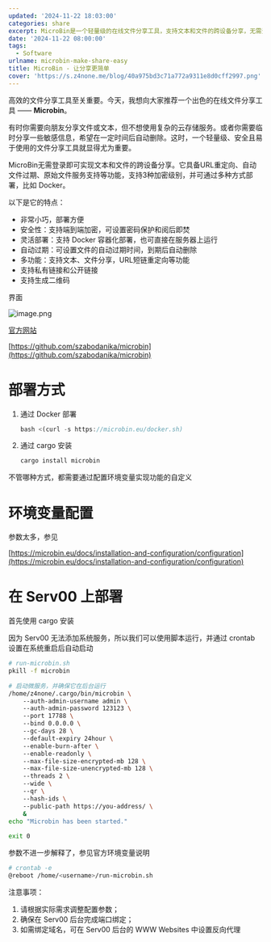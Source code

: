 ```yaml
---
updated: '2024-11-22 18:03:00'
categories: share
excerpt: MicroBin是一个轻量级的在线文件分享工具，支持文本和文件的跨设备分享，无需登录即可使用。它具备多种安全功能，包括端到端加密、密码保护和自动过期删除，并支持Docker等多种部署方式。
date: '2024-11-22 08:00:00'
tags:
  - Software
urlname: microbin-make-share-easy
title: MicroBin - 让分享更简单
cover: 'https://s.z4none.me/blog/40a975bd3c71a772a9311e8d0cff2997.png'
---
```


高效的文件分享工具至关重要。今天，我想向大家推荐一个出色的在线文件分享工具 —— **Microbin**。



有时你需要向朋友分享文件或文本，但不想使用复杂的云存储服务。或者你需要临时分享一些敏感信息，希望在一定时间后自动删除。这时，一个轻量级、安全且易于使用的文件分享工具就显得尤为重要。


MicroBin无需登录即可实现文本和文件的跨设备分享。它具备URL重定向、自动文件过期、原始文件服务支持等功能，支持3种加密级别，并可通过多种方式部署，比如 Docker。 


以下是它的特点：

- 非常小巧，部署方便
- 安全性：支持端到端加密，可设置密码保护和阅后即焚
- 灵活部署：支持 Docker 容器化部署，也可直接在服务器上运行
- 自动过期：可设置文件的自动过期时间，到期后自动删除
- 多功能：支持文本、文件分享，URL短链重定向等功能
- 支持私有链接和公开链接
- 支持生成二维码

界面


![image.png](https://s.z4none.me/blog/4cda76a5c0af2b7278b93220bdb224cd.png)


[官方网站](https://microbin.eu/)


[https://github.com/szabodanika/microbin](https://github.com/szabodanika/microbin)


# 部署方式

1. 通过 Docker 部署

	```javascript
	bash <(curl -s https://microbin.eu/docker.sh)
	```

2. 通过 cargo 安装

	```javascript
	cargo install microbin
	```


不管哪种方式，都需要通过配置环境变量实现功能的自定义


# 环境变量配置


参数太多，参见


[https://microbin.eu/docs/installation-and-configuration/configuration](https://microbin.eu/docs/installation-and-configuration/configuration)


# 在 Serv00 上部署


首先使用 cargo 安装


因为 Serv00 无法添加系统服务，所以我们可以使用脚本运行，并通过 crontab 设置在系统重启后自动启动


```bash
# run-microbin.sh
pkill -f microbin 
 
# 启动微服务，并确保它在后台运行 
/home/z4none/.cargo/bin/microbin \ 
    --auth-admin-username admin \ 
    --auth-admin-password 123123 \ 
    --port 17788 \ 
    --bind 0.0.0.0 \ 
    --gc-days 28 \ 
    --default-expiry 24hour \ 
    --enable-burn-after \ 
    --enable-readonly \ 
    --max-file-size-encrypted-mb 128 \ 
    --max-file-size-unencrypted-mb 128 \ 
    --threads 2 \ 
    --wide \ 
    --qr \ 
    --hash-ids \ 
    --public-path https://you-address/ \ 
    & 
echo "Microbin has been started." 
 
exit 0                                                                                                         23        23,7          All
```


参数不进一步解释了，参见官方环境变量说明


```bash
# crontab -e
@reboot /home/<username>/run-microbin.sh
```


注意事项：

1. 请根据实际需求调整配置参数；
2. 确保在 Serv00 后台完成端口绑定；
3. 如需绑定域名，可在 Serv00 后台的 WWW Websites 中设置反向代理
